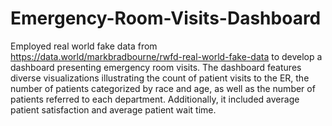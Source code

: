 # Emergency-Room-Visits-Dashboard
Employed real world fake data from https://data.world/markbradbourne/rwfd-real-world-fake-data to develop a dashboard presenting emergency room visits. The dashboard features diverse visualizations illustrating the count of patient visits to the ER, the number of patients categorized by race and age, as well as the number of patients referred to each department. Additionally, it included average patient satisfaction and average patient wait time.
